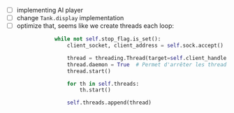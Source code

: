 - [ ] implementing AI player
- [ ] change `Tank.display` implementation
- [ ] optimize that, seems like we create threads each loop:
    ```python
                while not self.stop_flag.is_set():
                    client_socket, client_address = self.sock.accept()
    
                    thread = threading.Thread(target=self.client_handler, args=(self.init_client(client_socket, client_address),))
                    thread.daemon = True  # Permet d'arrêter les threads lorsqu'ils ne sont plus nécessaires
                    thread.start()
    
                    for th in self.threads:
                        th.start()
    
                    self.threads.append(thread)
    ```